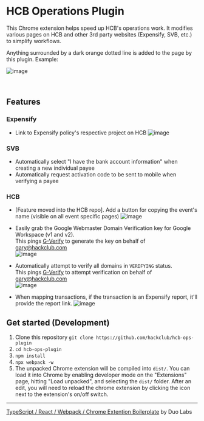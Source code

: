 # HCB Operations Plugin

This Chrome extension helps speed up HCB's operations work. It modifies various pages on HCB and other 3rd party websites (Expensify, SVB, etc.) to simplify workflows.

Anything surrounded by a dark orange dotted line is added to the page by this plugin. Example:

![image](https://user-images.githubusercontent.com/20099646/112124023-23a42700-8b7f-11eb-9538-d5921f24bc7e.png)

<br />

## Features

### Expensify

- Link to Expensify policy's respective project on HCB
  ![image](https://user-images.githubusercontent.com/20099646/112122184-403f5f80-8b7d-11eb-88a6-6aeabc5f8512.png)

### SVB

- Automatically select "I have the bank account information" when creating a new individual payee
- Automatically request activation code to be sent to mobile when verifying a payee

### HCB

- [Feature moved into the HCB repo]. Add a button for copying the event's name (visible on all event specific pages)
  ![image](https://user-images.githubusercontent.com/20099646/112122844-ea1eec00-8b7d-11eb-9dc0-95a87d3ad796.png)

- Easily grab the Google Webmaster Domain Verification key for Google Workspace (v1 and v2).<br />
  This pings [G-Verify](https://github.com/garyhtou/G-Verify) to generate the key on behalf of gary@hackclub.com<br />
  ![image](https://user-images.githubusercontent.com/20099646/112123328-66b1ca80-8b7e-11eb-8048-fa62d9e8bf8c.png)

- Automatically attempt to verify all domains in `VERIFYING` status.<br />
  This pings [G-Verify](https://github.com/garyhtou/G-Verify) to attempt verification on behalf of gary@hackclub.com<br />
  ![image](https://user-images.githubusercontent.com/20099646/112127676-e93c8900-8b82-11eb-9992-998747ae2142.png)

- When mapping transactions, if the transaction is an Expensify report, it'll provide the report link.
  ![image](https://user-images.githubusercontent.com/20099646/112128126-55b78800-8b83-11eb-96a4-797b1fab8d70.png)

## Get started (Development)

1. Clone this repository
   `git clone https://github.com/hackclub/hcb-ops-plugin`
2. `cd hcb-ops-plugin`
3. `npm install`
4. `npx webpack -w`
5. The unpacked Chrome extension will be compiled into `dist/`. You can load it into Chrome by enabling developer mode on the "Extensions" page, hitting "Load unpacked", and selecting the `dist/` folder. After an edit, you will need to reload the chrome extension by clicking the icon next to the extension's on/off switch.

---

[TypeScript / React / Webpack / Chrome Extention Boilerplate](https://github.com/duo-labs/chrome-extension-boilerplate) by Duo Labs
